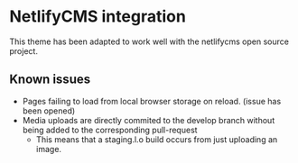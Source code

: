 # NetlifyCMS integration

This theme has been adapted to work well with the netlifycms open source project.

## Known issues

- Pages failing to load from local browser storage on reload. (issue has been opened)
- Media uploads are directly commited to the develop branch without being added to the corresponding pull-request
  - This means that a staging.l.o build occurs from just uploading an image.
